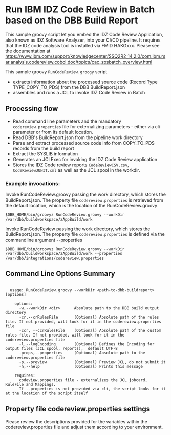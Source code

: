 # Run IBM IDZ Code Review in Batch based on the DBB Build Report

This sample groovy script let you embed the IDZ Code Review Application, also known as IDZ Software Analyzer, into your CI/CD pipeline. It requires that the IDZ code analysis tool is installed via FMID HAKGxxx. Please see the documentation at https://www.ibm.com/support/knowledgecenter/SSQ2R2_14.2.0/com.ibm.rsar.analysis.codereview.cobol.doc/topics/cac_zosbatch_overview.html

This sample groovy `RunCodeReview.groogy` script
- extracts information about the processed source code (Record Type TYPE_COPY_TO_PDS) from the DBB BuildReport.json
- assembles and runs a JCL to invoke IDZ Code Review in Batch

## Processing flow
- Read command line parameters and the mandatory ```codereview.properties``` file for externalizing parameters - either via cli parameter or from its default location.
- Read DBB's BuildReport.json from the pipeline work directory
- Parse and extract processed source code info from COPY_TO_PDS records from the build report
- Extract the SYSLIB information
- Generates an JCLExec for invoking the IDZ Code Review application
- Stores the IDZ Code review reports ```CodeReviewCSV.csv```, ```CodeReviewJUNIT.xml```  as well as the JCL spool in the workdir.

### Example invocations:
Invoke RunCodeReview.groovy passing the work directory, which stores the BuildReport.json. The property file ```codereview.properties``` is retrieved from the default location, which is the location of the RunCodeReview.groovy
```
$DBB_HOME/bin/groovyz RunCodeReview.groovy --workDir /var/dbb/buildworkspace/zAppBuild/work
```
Invoke RunCodeReview passing the work directory, which stores the BuildReport.json. The property file ```codereview.properties``` is defined via the commandline argument --properties
```
$DBB_HOME/bin/groovyz RunCodeReview.groovy --workDir /var/dbb/buildworkspace/zAppBuild/work --properties /var/dbb/integrations/codereview.properties
```

## Command Line Options Summary
```
 
  usage: RunCodeReview.groovy --workDir <path-to-dbb-buildreport> [options]
 
    options:
      -w,--workDir <dir>      Absolute path to the DBB build output directory
      -cr,--crRulesFile       (Optional) Absolute path of the rules file. If not provided, will look for it in the codereview.properties file
      -ccr, --ccrRulesFile    (Optional) Absolute path of the custom rules file. If not provided, will look for it in the codereview.properties file
      -l,--logEncoding        (Optional) Defines the Encoding for output files (JCL spool, reports),  default UTF-8
      -props,--properties     (Optional) Absolute path to the codereview.properties file
      -p,--preview            (Optional) Preview JCL, do not submit it
      -h,--help               (Optional) Prints this message
   
    requires:
  	  codeview.properties file - externalizes the JCL jobcard, RuleFile and Mappings.
  	  If --properties is not provided via cli, the script looks for it at the location of the script itself 
```

## Property file codereview.properties settings

Please review the descriptions provided for the variables within the codereview.properties file and adjust them according to your environment.